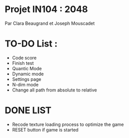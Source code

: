 # Projet IN104 : 2048
Par Clara Beaugrand et Joseph Mouscadet

# TO-DO List :
- Code score
- Finish test
- Quantic Mode
- Dynamic mode
- Settings page
- N-dim mode
- Change all path from absolute to relative

# DONE LIST
- Recode texture loading process to optimize the game
- RESET button if game is started
